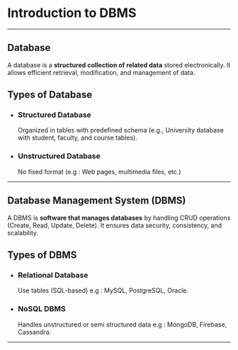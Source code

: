 # Introduction to DBMS

---
## Database
A database is a **structured collection of related data** stored electronically. It allows efficient retrieval, modification, and management of data.  

## Types of Database

- ###  Structured Database 
	Organized in tables with predefined schema (e.g., University database with student, faculty, and course tables).  
	
- ### Unstructured Database
	No fixed format (e.g : Web pages, multimedia files, etc.)

---

## Database Management System (DBMS) 
A DBMS is **software that manages databases** by handling CRUD operations (Create, Read, Update, Delete). It ensures data security, consistency, and scalability.  

## Types of DBMS 

- ### Relational Database
	Use tables (SQL-based) e.g : MySQL, PostgreSQL, Oracle.
	
- ### NoSQL DBMS 
	Handles unstructured or semi structured data e.g : MongoDB, Firebase, Cassandra.

---

